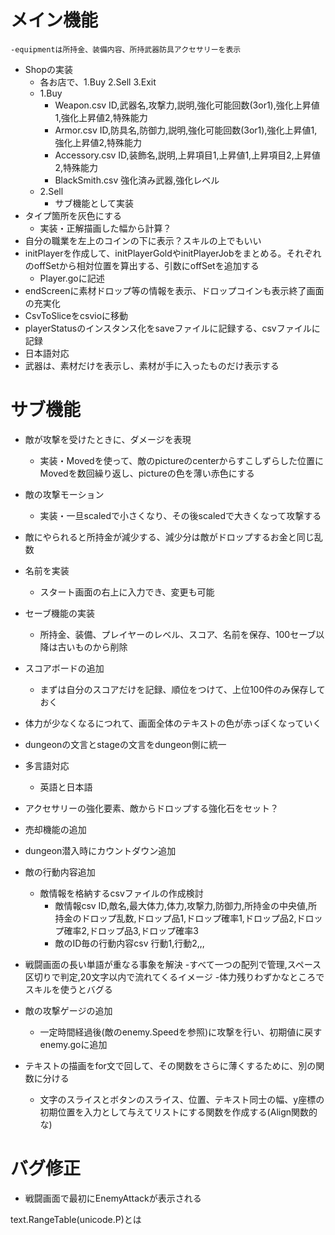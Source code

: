 # メイン機能
<!-- - 所持金を追加、画面左上に表示
  - 実装・topLeftPosで位置を指定しテキストを表示、敵を倒すとランダムで増える -->
<!-- - スキルの横に体力バーを表示
  - 敵の攻撃を受けると減る -->
<!-- - 敵の攻撃による死亡判定の追加、お金をおとす機能はサブ機能とする -->
<!-- - StartScreenのあとにGoToScreenを設置
  - 1.dungeon(stage) 2.town 3.equipment 4.Job 5.save 6.exit -->
    -equipmentは所持金、装備内容、所持武器防具アクセサリーを表示
<!-- - TownScreenの実装
  - 1.WeaponShop 2.ArmorShop 3.AccessoryShop 4.BlackSmith 5.Equipment 6.Exit -->
- Shopの実装
  - 各お店で、1.Buy 2.Sell 3.Exit
  - 1.Buy
    - Weapon.csv ID,武器名,攻撃力,説明,強化可能回数(3or1),強化上昇値1,強化上昇値2,特殊能力
    - Armor.csv ID,防具名,防御力,説明,強化可能回数(3or1),強化上昇値1,強化上昇値2,特殊能力
    - Accessory.csv ID,装飾名,説明,上昇項目1,上昇値1,上昇項目2,上昇値2,特殊能力
    - BlackSmith.csv 強化済み武器,強化レベル
  - 2.Sell
    - サブ機能として実装
- タイプ箇所を灰色にする
  - 実装・正解描画した幅から計算？
- 自分の職業を左上のコインの下に表示？スキルの上でもいい
- initPlayerを作成して、initPlayerGoldやinitPlayerJobをまとめる。それぞれのoffSetから相対位置を算出する、引数にoffSetを追加する
  - Player.goに記述
- endScreenに素材ドロップ等の情報を表示、ドロップコインも表示終了画面の充実化
- CsvToSliceをcsvioに移動
- playerStatusのインスタンス化をsaveファイルに記録する、csvファイルに記録
- 日本語対応
- 武器は、素材だけを表示し、素材が手に入ったものだけ表示する


# サブ機能
- 敵が攻撃を受けたときに、ダメージを表現
  - 実装・Movedを使って、敵のpictureのcenterからすこしずらした位置にMovedを数回繰り返し、pictureの色を薄い赤色にする
- 敵の攻撃モーション
  - 実装・一旦scaledで小さくなり、その後scaledで大きくなって攻撃する
- 敵にやられると所持金が減少する、減少分は敵がドロップするお金と同じ乱数
- 名前を実装
  - スタート画面の右上に入力でき、変更も可能

- セーブ機能の実装
  - 所持金、装備、プレイヤーのレベル、スコア、名前を保存、100セーブ以降は古いものから削除
- スコアボードの追加
  - まずは自分のスコアだけを記録、順位をつけて、上位100件のみ保存しておく

- 体力が少なくなるにつれて、画面全体のテキストの色が赤っぽくなっていく
- dungeonの文言とstageの文言をdungeon側に統一
- 多言語対応
  - 英語と日本語
- アクセサリーの強化要素、敵からドロップする強化石をセット？
- 売却機能の追加
- dungeon潜入時にカウントダウン追加
- 敵の行動内容追加
  - 敵情報を格納するcsvファイルの作成検討
    - 敵情報csv ID,敵名,最大体力,体力,攻撃力,防御力,所持金の中央値,所持金のドロップ乱数,ドロップ品1,ドロップ確率1,ドロップ品2,ドロップ確率2,ドロップ品3,ドロップ確率3
    - 敵のID毎の行動内容csv 行動1,行動2,,,
- 戦闘画面の長い単語が重なる事象を解決
  -すべて一つの配列で管理,スペース区切りで判定,20文字以内で流れてくるイメージ
-体力残りわずかなところでスキルを使うとバグる
- 敵の攻撃ゲージの追加
  - 一定時間経過後(敵のenemy.Speedを参照)に攻撃を行い、初期値に戻す　enemy.goに追加
- テキストの描画をfor文で回して、その関数をさらに薄くするために、別の関数に分ける
  - 文字のスライスとボタンのスライス、位置、テキスト同士の幅、y座標の初期位置を入力として与えてリストにする関数を作成する(Align関数的な)

# バグ修正
- 戦闘画面で最初にEnemyAttackが表示される

text.RangeTable(unicode.P)とは